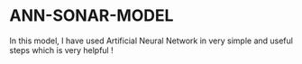 # ANN-SONAR-MODEL
In this model, I have used Artificial Neural Network in very simple and useful steps which is very helpful !

